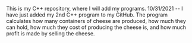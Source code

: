 This is my C++ repository, where I will add my programs.
10/31/2021 -- I have just added my 2nd C++ program to my GitHub. The program calculates how many containers of cheese are produced, how much they can hold, how much they cost of producing the cheese is, and how much profit is made by selling the cheese.
